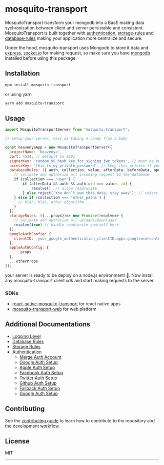 # mosquito-transport

MosquitoTransport transform your mongodb into a BaaS making data sychronization between client and server persistable and consistent. MosquitoTransport is built together with [authentication](#authentication), [storage-rules](#storage-rules) and [database-rules](#database-rules) making your application more centralize and secure.

Under the hood, mosquito-transport uses Mongodb to store it data and [express](https://www.npmjs.com/package/express), [socket.io](https://www.npmjs.com/package/socket.io) for making request, so make sure you have [mongodb](https://www.mongodb.com/docs/manual/installation/) installed before using this package.

## Installation

```sh
npm install mosquito-transport
```

or using yarn

```sh
yarn add mosquito-transport
```

## Usage

```js
import MosquitoTransportServer from "mosquito-transport";

// setup your server, easy as taking a candy from a baby

const heavenyaApp = new MosquitoTransportServer({
  projectName: 'heavenya',
  port: 4534, // default to 4291
  signerKey: 'random_90_hash_key_for_signing_jwt_tokens', // must be 90 length
  accessKey: 'this_is_my_private_password', // keep this private if you don't provide databaseRules or storageRules
  databaseRules: ({ auth, collection, value, afterData, beforeData, operation, ...otherProps })=> new Promise((resolve, reject)=> {
    // validate and authorize all incoming request to the database
    if (collection === 'user') {
        if (afterData && auth && auth.uid === value._id) {
            resolve(); // allow read/write
        } else reject('You don`t own this data, stay away'); // reject read/write
    } else if (collection === 'other_paths') {
      // blah, blah, other algorithm ...
    }
  }),
  storageRules: ({...props})=> new Promise(resolve=> {
    // validate and authorize all uploads/downloads
    resolve(true) // handle read/write yourself here
  }),
  googleAuthConfig: {
    clientID: 'your_google_authentication_clientID.apps.googleusercontent.com'
  },
  appleAuthConfig: {
    ...props
  },
  ...otherProps
});
```

your server is ready to be deploy on a node.js environment! 🚀. Now install any mosquito-transport client sdk and start making requests to the server.

### SDKs
- [react-native-mosquito-transport](https://github.com/deflexable/react-native-mosquito-transport) for react native apps
- [mosquito-transport-web](https://github.com/deflexable/mosquito-transport-web) for web platform

## Additional Documentations
- [Logging Level](#logging-levels)
- [Database Rules](#database-rules)
- [Storage Rules](#storage-rules)
- [Authentication](#authentication)
   - [Merge Auth Account](#google-auth-setup)
   - [Google Auth Setup](#google-auth-setup)
   - [Apple Auth Setup](#apple-auth-setup)
   - [Facebook Auth Setup](#facebook-auth-setup)
   - [Twitter Auth Setup](#twitter-auth-setup)
   - [Github Auth Setup](#google-auth-setup)
   - [Fallback Auth Setup](#fallback-auth-setup)
   - [Google Auth Setup](#google-auth-setup)


<!-- ## Platform using MosquitoTransport in production
- [Heavenya - christian events](https://heavenya.com)
- [Inspire - christian audio](https://inspire.com)
- [ExamJoint - learn, study and prepare for exam](https://examjoint.com) -->

## Contributing

See the [contributing guide](CONTRIBUTING.md) to learn how to contribute to the repository and the development workflow.

## License

MIT

---

<!-- TODO: verifyToken(), checkToken(), validateToken() -->